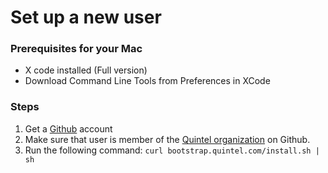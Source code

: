 # Set up a new user

### Prerequisites for your Mac

* X code installed (Full version)
* Download Command Line Tools from Preferences in XCode

### Steps

1. Get a [Github](http://github.com) account
2. Make sure that user is member of the [Quintel organization](https://github.com/organizations/quintel) on Github.
3. Run the following command: `curl bootstrap.quintel.com/install.sh | sh`
